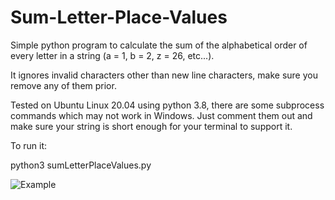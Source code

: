 # Sum-Letter-Place-Values
Simple python program to calculate the sum of the alphabetical order of every letter in a string (a = 1, b = 2, z = 26, etc...).

It ignores invalid characters other than new line characters, make sure you remove any of them prior.

Tested on Ubuntu Linux 20.04 using python 3.8, there are some subprocess commands which may not work in Windows. Just comment them out and make sure your string is short enough for your terminal to support it.

To run it:

python3 sumLetterPlaceValues.py

![Example](test.png)
